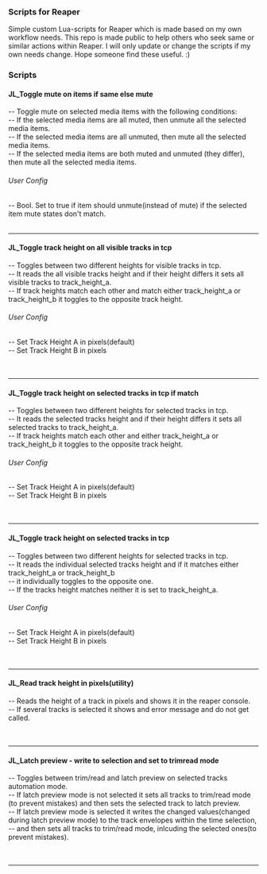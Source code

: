 ### Scripts for Reaper
Simple custom Lua-scripts for Reaper which is made based on my own workflow needs. This repo is made public to help others who seek same or similar actions within Reaper. I will only update or change the scripts if my own needs change.
Hope someone find these useful. :)

### Scripts


#### JL_Toggle mute on items if same else mute
-- Toggle mute on selected media items with the following conditions:<br>
-- If the selected media items are all muted, then unmute all the selected media items.<br>
-- If the selected media items are all unmuted, then mute all the selected media items.<br>
-- If the selected media items are both muted and unmuted (they differ), then mute all the selected media items.<br>
###### User Config<br>
-- Bool. Set to true if item should unmute(instead of mute) if the selected item mute states don't match.
<br>
<br>

-------
#### JL_Toggle track height on all visible tracks in tcp
-- Toggles between two different heights for visible tracks in tcp.<br>
-- It reads the all visible tracks height and if their height differs it sets all visible tracks to track_height_a.<br>
-- If track heights match each other and match either track_height_a or track_height_b it toggles to the opposite track height.<br>
###### User Config<br>
-- Set Track Height A in pixels(default)<br>
-- Set Track Height B in pixels<br>
<br>
<br>

-------
#### JL_Toggle track height on selected tracks in tcp if match
-- Toggles between two different heights for selected tracks in tcp.<br>
-- It reads the selected tracks height and if their height differs it sets all selected tracks to track_height_a.<br>
-- If track heights match each other and either track_height_a or track_height_b it toggles to the opposite track height.<br>
###### User Config<br>
-- Set Track Height A in pixels(default)<br>
-- Set Track Height B in pixels<br>
<br>
<br>

-------

#### JL_Toggle track height on selected tracks in tcp
-- Toggles between two different heights for selected tracks in tcp.<br>
-- It reads the individual selected tracks height and if it matches either track_height_a or track_height_b<br>
-- it individually toggles to the opposite one.<br>
-- If the tracks height matches neither it is set to track_height_a.<br>
###### User Config<br>
-- Set Track Height A in pixels(default)<br>
-- Set Track Height B in pixels<br>
<br>
<br>

-------

#### JL_Read track height in pixels(utility)
-- Reads the height of a track in pixels and shows it in the reaper console.<br>
-- If several tracks is selected it shows and error message and do not get called.<br>
<br>
<br>

-------

#### JL_Latch preview - write to selection and set to trimread mode
-- Toggles between trim/read and latch preview on selected tracks automation mode.<br>
-- If latch preview mode is not selected it sets all tracks to trim/read mode (to prevent mistakes) and then sets the selected track to latch preview.<br>
-- If latch preview mode is selected it writes the changed values(changed during latch preview mode) to the track envelopes within the time selection,<br>
-- and then sets all tracks to trim/read mode, inlcuding the selected ones(to prevent mistakes).<br>
<br>
<br>

-------

